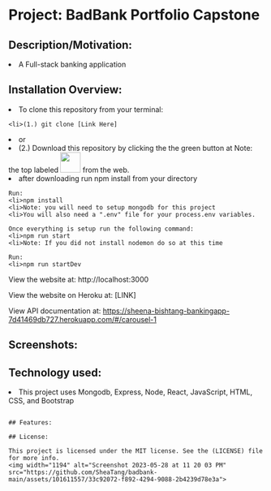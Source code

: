 # Project: BadBank Portfolio Capstone

## Description/Motivation:

<li>A Full-stack banking application

## Installation Overview:

<li>To clone this repository from your terminal:

```
<li>(1.) git clone [Link Here]
```

<li>or

<li>(2.) Download this repository by clicking the the green button at Note: 
the top labeled <img width="40" src="https://img.shields.io/static/v1?label=&message=Code&color=green" /> from the web.

<li>after downloading run npm install from your directory

```
Run:
<li>npm install
<li>Note: you will need to setup mongodb for this project
<li>You will also need a ".env" file for your process.env variables.

Once everything is setup run the following command:
<li>npm run start
<li>Note: If you did not install nodemon do so at this time

Run:
<li>npm run startDev
```

View the website at: http://localhost:3000

View the website on Heroku at: [LINK]

View API documentation at: https://sheena-bishtang-bankingapp-7d41469db727.herokuapp.com/#/carousel-1

## Screenshots:

## Technology used:

<li>This project uses Mongodb, Express, Node, React, JavaScript, HTML, CSS, and Bootstrap

<p align="center">

</p>

```

## Features:

## License:

This project is licensed under the MIT license. See the (LICENSE) file for more info.
<img width="1194" alt="Screenshot 2023-05-28 at 11 20 03 PM" src="https://github.com/SheaTang/badbank-main/assets/101611557/33c92072-f892-4294-9088-2b4239d78e3a">
